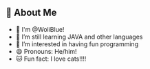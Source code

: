## 🚀 About Me
- 👋 I'm @WoliBlue! 
- 🧠 I’m still learning JAVA and other languages
- 👀 I’m interested in having fun programming
- 😄 Pronouns: He/him!
- 🐱 Fun fact: I love cats!!!!

